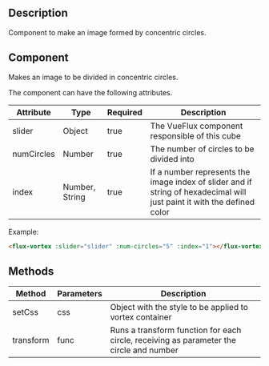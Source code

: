 ## Description

Component to make an image formed by concentric circles.

## Component

Makes an image to be divided in concentric circles.

The component can have the following attributes.

| Attribute | Type | Required | Description |
|-----------|------|----------|-------------|
| slider | Object | true | The VueFlux component responsible of this cube |
| numCircles | Number | true | The number of circles to be divided into |
| index | Number, String | true | If a number represents the image index of slider and if string of hexadecimal will just paint it with the defined color |

Example:
``` html
<flux-vortex :slider="slider" :num-circles="5" :index="1"></flux-vortex>
```

## Methods

| Method | Parameters | Description |
|--------|------------|-------------|
| setCss | css | Object with the style to be applied to vortex container |
| transform | func | Runs a transform function for each circle, receiving as parameter the circle and number |
